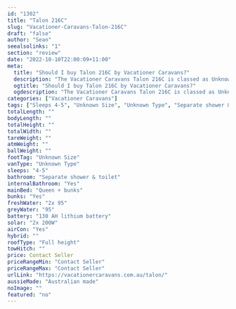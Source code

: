 ```yaml
---
id: "1302"
title: "Talon 216C"
slug: "Vacationer-Caravans-Talon-216C"
draft: "false"
author: "Sean"
seealsolinks: "1"
section: "review"
date: "2022-10-10T22:00:09+11:00"
meta:
  title: "Should I buy Talon 216C by Vacationer Caravans?"
  description: "The Vacationer Caravans Talon 216C is classed as Unknown Type, and sleeps 4-5 people. It is Australian made and comes in at Unknown Size. It generally has Separate shower & toilet."
  ogtitle: "Should I buy Talon 216C by Vacationer Caravans?"
  ogdescription: "The Vacationer Caravans Talon 216C is classed as Unknown Type, and sleeps 4-5 people. It is Australian made and comes in at Unknown Size. It generally has Separate shower & toilet."
categories: ["Vacationer Caravans"]
tags: ["Sleeps 4-5", "Unknown Size", "Unknown Type", "Separate shower & toilet", "Full height", "Price Unknown", "Australian made"]
totalLength: ""
bodyLength: ""
totalHeight: ""
totalWidth: ""
tareWeight: ""
atmWeight: ""
ballWeight: ""
footTag: "Unknown Size"
vanType: "Unknown Type"
sleeps: "4-5"
bathroom: "Separate shower & toilet"
internalBathroom: "Yes"
mainBed: "Queen + bunks"
bunks: "Yes"
freshWater: "2x 95"
greyWater: "95"
battery: "130 AH lithium battery"
solar: "2x 200W"
airCon: "Yes"
hybrid: ""
roofType: "Full height"
towHitch: ""
price: Contact Seller
priceRangeMin: "Contact Seller"
priceRangeMax: "Contact Seller"
urlLink: "https://vacationercaravans.com.au/talon/"
aussieMade: "Australian made"
noImage: ""
featured: "no"
---
```

